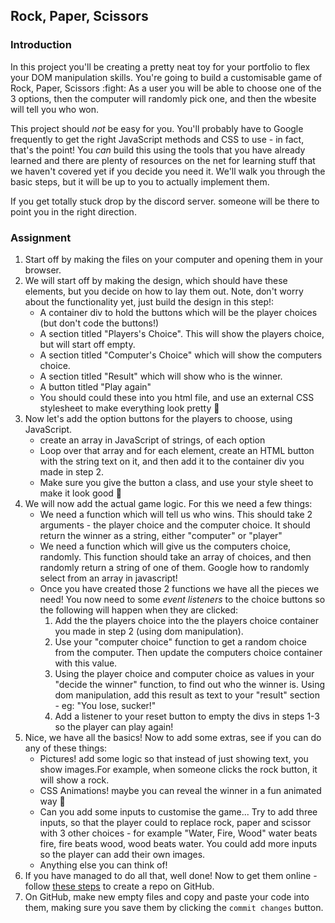 ## Rock, Paper, Scissors

### Introduction

In this project you'll be creating a pretty neat toy for your portfolio to flex your DOM manipulation skills. You're going to build a customisable game of Rock, Paper, Scissors :fight: As a user you will be able to choose one of the 3 options, then the computer will randomly pick one, and then the wbesite will tell you who won.

This project should _not_ be easy for you. You'll probably have to Google frequently to get the right JavaScript methods and CSS to use - in fact, that's the point! You _can_ build this using the tools that you have already learned and there are plenty of resources on the net for learning stuff that we haven't covered yet if you decide you need it. We'll walk you through the basic steps, but it will be up to you to actually implement them.

If you get totally stuck drop by the discord server. someone will be there to point you in the right direction.

### Assignment

<div class="lesson-content__panel" markdown="1">

1. Start off by making the files on your computer and opening them in your browser.
2. We will start off by making the design, which should have these elements, but you decide on how to lay them out. Note, don't worry about the functionality yet, just build the design in this step!:
   - A container div to hold the buttons which will be the player choices (but don't code the buttons!)
   - A section titled "Players's Choice". This will show the players choice, but will start off empty.
   - A section titled "Computer's Choice" which will show the computers choice.
   - A section titled "Result" which will show who is the winner.
   - A button titled "Play again"
   - You should could these into you html file, and use an external CSS stylesheet to make everything look pretty :dancer:
3. Now let's add the option buttons for the players to choose, using JavaScript.
   - create an array in JavaScript of strings, of each option
   - Loop over that array and for each element, create an HTML button with the string text on it, and then add it to the container div you made in step 2.
   - Make sure you give the button a class, and use your style sheet to make it look good :eyes:
4. We will now add the actual game logic. For this we need a few things:
   - We need a function which will tell us who wins. This should take 2 arguments - the player choice and the computer choice. It should return the winner as a string, either "computer" or "player"
   - We need a function which will give us the computers choice, randomly. This function should take an array of choices, and then randomly return a string of one of them. Google how to randomly select from an array in javascript!
   - Once you have created those 2 functions we have all the pieces we need! You now need to some _event listeners_ to the choice buttons so the following will happen when they are clicked:
     1. Add the the players choice into the the players choice container you made in step 2 (using dom manipulation).
     2. Use your "computer choice" function to get a random choice from the computer. Then update the computers choice container with this value.
     3. Using the player choice and computer choice as values in your "decide the winner" function, to find out who the winner is. Using dom manipulation, add this result as text to your "result" section - eg: "You lose, sucker!"
     4. Add a listener to your reset button to empty the divs in steps 1-3 so the player can play again!
5. Nice, we have all the basics! Now to add some extras, see if you can do any of these things:
   - Pictures! add some logic so that instead of just showing text, you show images.For example, when someone clicks the rock button, it will show a rock.
   - CSS Animations! maybe you can reveal the winner in a fun animated way :eyes:
   - Can you add some inputs to customise the game... Try to add three inputs, so that the player could to replace rock, paper and scissor with 3 other choices - for example "Water, Fire, Wood" water beats fire, fire beats wood, wood beats water. You could add more inputs so the player can add their own images.
   - Anything else you can think of!
6. If you have managed to do all that, well done! Now to get them online - follow [these steps](https://help.github.com/en/articles/create-a-repo) to create a repo on GitHub.
7. On GitHub, make new empty files and copy and paste your code into them, making sure you save them by clicking the `commit changes` button.

</div>
